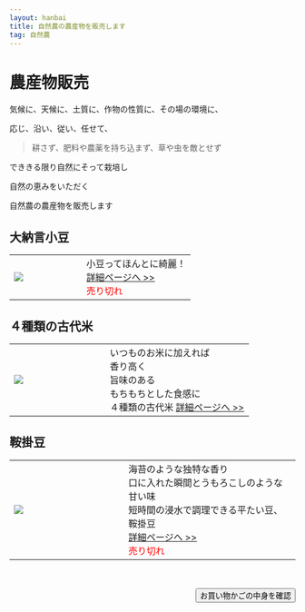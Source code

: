 ```yaml
---
layout: hanbai
title: 自然農の農産物を販売します
tag: 自然農
---
```

# 農産物販売

気候に、天候に、土質に、作物の性質に、その場の環境に、

応じ、沿い、従い、任せて、

>耕さず、肥料や農薬を持ち込まず、草や虫を敵とせず

でききる限り自然にそって栽培し

自然の恵みをいただく

自然農の農産物を販売します


<style>table{width:100%}td.first{width:40%}</style>

## 大納言小豆
<table><td class="first">
<a href="./azuki.html"><img src="https://c1.staticflickr.com/1/891/41225295252_84618b4d43_m.jpg"></a>
</td><td>
小豆ってほんとに綺麗！<br>
<a href="./azuki.html">詳細ページへ &gt;&gt;</a><br>
<span style="color:red">売り切れ</span>
</td></table>

## ４種類の古代米
<table><td class="first">
<a href="./kodaimai.html"><img src="https://c2.staticflickr.com/8/7745/17575003949_b2268a6cca_m.jpg"></a>
</td><td>
いつものお米に加えれば<br>
香り高く<br>
旨味のある<br>
もちもちとした食感に<br>
４種類の古代米
<a href="./kodaimai.html">詳細ページへ &gt;&gt;</a>
</td></table>

## 鞍掛豆
<table><td class="first">
<a href="./kurakake.html"><img src="https://c1.staticflickr.com/9/8730/16611810190_fdc7ed297c_m.jpg"></a>
</td><td>
海苔のような独特な香り<br>
口に入れた瞬間とうもろこしのような甘い味<br>
短時間の浸水で調理できる平たい豆、鞍掛豆<br>
<a href="./kurakake.html">詳細ページへ &gt;&gt;</a><br>
<span style="color:red">売り切れ</span>
</td></table>



　
<div style="text-align:right;">
<form action="{{ site.shopurl }}" method="post" id="kakunin"><input type="hidden" name="back" value="{{ site.url }}/hanbai/#kakunin" /><input type="submit" value="お買い物かごの中身を確認" /></form>
</div>
